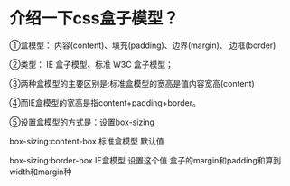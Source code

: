 # 介绍一下css盒子模型？

①盒模型： 内容(content)、填充(padding)、边界(margin)、 边框(border)

②类型： IE 盒子模型、标准 W3C 盒子模型；

③两种盒模型的主要区别是:标准盒模型的宽高是值内容宽高(content)

 

④而IE盒模型的宽高是指content+padding+border。

 

⑤设置盒模型的方式是：设置box-sizing

  box-sizing:content-box 标准盒模型 默认值

  box-sizing:border-box IE盒模型 设置这个值 盒子的margin和padding和算到width和margin种